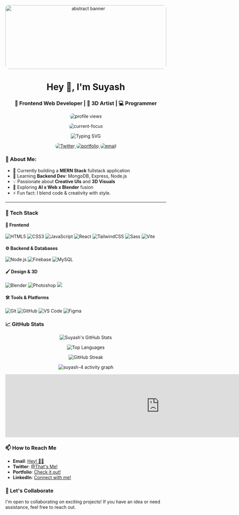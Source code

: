 <p align="center" style="width:100%; display:flex; justify-content:center;">
  <img src="https://images.unsplash.com/photo-1563089145-599997674d42?q=80&w=1170&auto=format&fit=crop&ixlib=rb-4.1.0&ixid=M3wxMjA3fDB8MHxwaG90by1wYWdlfHx8fGVufDB8fHx8fA%3D%3D" alt="abstract banner" style="width:100%; max-width:1170px; height:200px; object-fit:cover; border-radius:10px; background-size:cover; background-position:center;" />
</p>

<h1 align="center">Hey 👋, I'm Suyash</h1>
<h3 align="center">🚀 Frontend Web Developer | 🎨 3D Artist | 💻 Programmer</h3>

<p align="center">
  <img src="https://komarev.com/ghpvc/?username=suyash-4&label=🧿%20Total%20Views&color=8a2be2&style=for-the-badge" alt="profile views" style="border-radius: 10px;"/>
</p>

<p align="center">
  <img src="https://img.shields.io/badge/Current%20Focus-MERN%20Stack%20Development-blue?style=for-the-badge" alt="current-focus" style="border-radius: 10px;"/>
</p>

<div align="center">
  <img src="https://readme-typing-svg.demolab.com?font=Fira+Code&weight=500&size=30&pause=1000&color=8A2BE2&center=true&vCenter=true&width=435&lines=Frontend+Web+Developer;3D+Artist;Creative+Coder" alt="Typing SVG" />
<p align="center">
  <a href="https://twitter.com/blahman09398621">
    <img src="https://img.shields.io/twitter/follow/blahman09398621?logo=twitter&style=for-the-badge" alt="Twitter" style="border-radius: 10px;"/>
  </a>
  <a href="https://suyash-4.github.io/Profile_page/">
    <img src="https://img.shields.io/badge/Portfolio-Visit-00bfff?style=for-the-badge&logo=google-chrome&logoColor=white" alt="portfolio" style="border-radius: 10px;"/>
  </a>
  <a href="mailto:mishrasuyash2018@gmail.com">
    <img src="https://img.shields.io/badge/Email-Me-red?style=for-the-badge&logo=gmail&logoColor=white" alt="email" style="border-radius: 10px;"/>
  </a>
</p>
</div>

### 💫 About Me:

- 🔭 Currently building a **MERN Stack** fullstack application
- 🌱 Learning **Backend Dev**: MongoDB, Express, Node.js
- 💡 Passionate about **Creative UIs** and **3D Visuals**
- 🧠 Exploring **AI x Web x Blender** fusion
- ⚡ Fun fact: I blend code & creativity with style.

---

### 🧰 Tech Stack

#### 🎨 Frontend

![HTML5](https://img.shields.io/badge/HTML5-E34F26?style=for-the-badge&logo=html5&logoColor=black)
![CSS3](https://img.shields.io/badge/CSS3-1572B6?style=for-the-badge&logo=css3&logoColor=black)
![JavaScript](https://img.shields.io/badge/JavaScript-F7DF1E?style=for-the-badge&logo=javascript&logoColor=black)
![React](https://img.shields.io/badge/React-61DAFB?style=for-the-badge&logo=react&logoColor=black)
![TailwindCSS](https://img.shields.io/badge/Tailwind_CSS-06B6D4?style=for-the-badge&logo=tailwindcss&logoColor=white)
![Sass](https://img.shields.io/badge/SASS-CC6699?style=for-the-badge&logo=sass&logoColor=white)
![Vite](https://img.shields.io/badge/Vite-646CFF?style=for-the-badge&logo=vite&logoColor=white)

#### ⚙️ Backend & Databases

![Node.js](https://img.shields.io/badge/Node.js-339933?style=for-the-badge&logo=node.js&logoColor=white)
![Firebase](https://img.shields.io/badge/Firebase-FFCA28?style=for-the-badge&logo=firebase&logoColor=black)
![MySQL](https://img.shields.io/badge/MySQL-4479A1?style=for-the-badge&logo=mysql&logoColor=white)

#### 🖌️ Design & 3D

![Blender](https://img.shields.io/badge/Blender-F5792A?style=for-the-badge&logo=blender&logoColor=white)
![Photoshop](https://img.shields.io/badge/Photoshop-31A8FF?style=for-the-badge&logo=AdobePhotoshop&logoColor=white)
<img src="https://img.shields.io/badge/Canva-00C4CC?style=for-the-badge&logo=Canva&logoColor=white" />


#### 🛠️ Tools & Platforms

![Git](https://img.shields.io/badge/Git-F05032?style=for-the-badge&logo=git&logoColor=white)
![GitHub](https://img.shields.io/badge/GitHub-181717?style=for-the-badge&logo=github&logoColor=white)
![VS Code](https://img.shields.io/badge/Visual_Studio_Code-007ACC?style=for-the-badge&logo=visual-studio-code&logoColor=white)
![Figma](https://img.shields.io/badge/Figma-F24E1E?style=for-the-badge&logo=figma&logoColor=white)

### 📈 GitHub Stats

<p align="center">
  <img src="https://github-readme-stats.vercel.app/api?username=suyash-4&show_icons=true&theme=radical" alt="Suyash's GitHub Stats" />
</p>
<p align="center">
  <img src="https://github-readme-stats.vercel.app/api/top-langs/?username=suyash-4&layout=compact&theme=radical" alt="Top Languages" />
</p>
<p align="center">
  <img src="https://github-readme-streak-stats.herokuapp.com/?user=suyash-4&theme=radical" alt="GitHub Streak" />
</p>
<p align="center">
  <img src="https://github-readme-activity-graph.vercel.app/graph?username=suyash-4&bg_color=0d1117&color=8e44ad&line=9b59b6&point=ffffff&area=true&hide_border=true" alt="suyash-4 activity graph"/>
</p>
<iframe frameBorder="0" height="196.5px" width="963px" src="https://git-graph.vercel.app/embed/Suyash-4?showColorLegend=false&showWeekdayLabels=true&showMonthLabels=true&showTotalCount=true&blockMargin=5&blockRadius=2&blockSize=12&fontSize=17&weekStart=3&year=2025"></iframe>






### 📫 How to Reach Me
- **Email**: [Hey! 🙋‍♂️](mailto:mishrasuyash2018@gmail.com)
- **Twitter**: [@That's Me!](https://twitter.com/blahman09398621)
- **Portfolio**: [Check it out!](https://suyash-4.github.io/Profile_page/)
- **LinkedIn**: [Connect with me!](https://www.linkedin.com/in/suyash-48a954218/)

### 🤝 Let's Collaborate
I'm open to collaborating on exciting projects! If you have an idea or need assistance, feel free to reach out.

